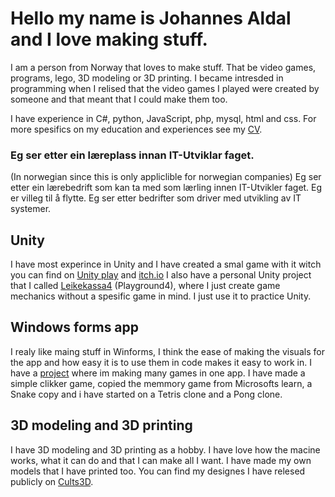 # Hello my name is Johannes Aldal and I love making stuff.
I am a person from Norway that loves to make stuff. That be video games, programs, lego, 3D modeling or 3D printing. I became intresded in programming when I relised that the video games I played were created by someone and that meant that I could make them too. 

I have experience in C#, python, JavaScript, php, mysql, html and css.
For more spesifics on my education and experiences see my [CV](https://github.com/JohannesAldal-Jobloop/JohannesAldal-Jobloop/blob/main/Johannes_Aldal_CV%20(1).pdf).

### Eg ser etter ein læreplass innan IT-Utviklar faget.
(In norwegian since this is only appliclible for norwegian companies)
Eg ser etter ein lærebedrift som kan ta med som lærling innen IT-Utvikler faget. Eg er villeg til å flytte. Eg ser etter bedrifter som driver med utvikling av IT systemer.

## Unity
I have most experince in Unity and I have created a smal game with it witch you can find on [Unity play](https://play.unity.com/mg/other/omringa-v1-00-final) and [itch.io](https://gottejos.itch.io/omringa)
I also have a personal Unity project that I called [Leikekassa4](https://github.com/JohannesAldal-Jobloop/Leikekassa4) (Playground4), where I just create game mechanics without a spesific game in mind. I just use it to practice Unity.

## Windows forms app
I realy like maing stuff in Winforms, I think the ease of making the visuals for the app and how easy it is to use them in code makes it easy to work in. I have a [project](https://github.com/JohannesAldal-Jobloop/ClickerGameWFA) where im making many games in one app. I have made a simple clikker game, copied the memmory game from Microsofts learn, a Snake copy and i have started on a Tetris clone and a Pong clone.

## 3D modeling and 3D printing 
I have 3D modeling and 3D printing as a hobby. I have love how the macine works, what it can do and that I can make all I want. I have made my own models that I have printed too. You can find my designes I have relesed publicly on [Cults3D](https://cults3d.com/en/users/Gottejos/3d-models).

<!--
**JohannesAldal-Jobloop/JohannesAldal-Jobloop** is a ✨ _special_ ✨ repository because its `README.md` (this file) appears on your GitHub profile.

Here are some ideas to get you started:

- 🔭 I’m currently working on ...
- 🌱 I’m currently learning ...
- 👯 I’m looking to collaborate on ...
- 🤔 I’m looking for help with ...
- 💬 Ask me about ...
- 📫 How to reach me: ...
- 😄 Pronouns: ...
- ⚡ Fun fact: ...
-->
